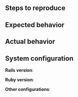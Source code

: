<!--
Hello! Thank you for taking the time to report an issue.

This gem is not under active development, so you are way more likely to get something changed if you submit a PR. But, I will do my best to help you out with an issue.

Give as much detail as you can.
-->

## Steps to reproduce
<!-- Reproducing it goes a long way to getting your issue fixed -->

## Expected behavior
<!-- What should happen -->

## Actual behavior
<!-- What actually happens -->

## System configuration

**Rails version**:

**Ruby version**:

**Other configurations**:
